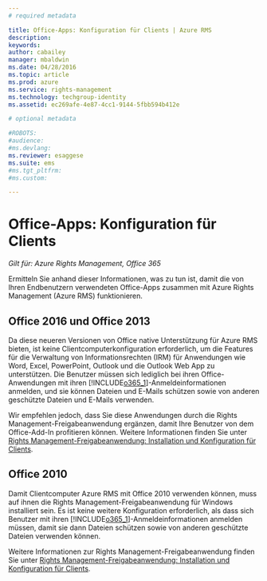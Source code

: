 ```yaml
---
# required metadata

title: Office-Apps: Konfiguration für Clients | Azure RMS
description:
keywords:
author: cabailey
manager: mbaldwin
ms.date: 04/28/2016
ms.topic: article
ms.prod: azure
ms.service: rights-management
ms.technology: techgroup-identity
ms.assetid: ec269afe-4e87-4cc1-9144-5fbb594b412e

# optional metadata

#ROBOTS:
#audience:
#ms.devlang:
ms.reviewer: esaggese
ms.suite: ems
#ms.tgt_pltfrm:
#ms.custom:

---
```


# Office-Apps: Konfiguration für Clients

*Gilt für: Azure Rights Management, Office 365*


Ermitteln Sie anhand dieser Informationen, was zu tun ist, damit die von Ihren Endbenutzern verwendeten Office-Apps zusammen mit Azure Rights Management (Azure RMS) funktionieren.

## Office 2016 und Office 2013
Da diese neueren Versionen von Office native Unterstützung für Azure RMS bieten, ist keine Clientcomputerkonfiguration erforderlich, um die Features für die Verwaltung von Informationsrechten (IRM) für Anwendungen wie Word, Excel, PowerPoint, Outlook und die Outlook Web App zu unterstützen. Die Benutzer müssen sich lediglich bei ihren Office-Anwendungen mit ihren [!INCLUDE[o365_1](../includes/o365_1_md.md)]-Anmeldeinformationen anmelden, und sie können Dateien und E-Mails schützen sowie von anderen geschützte Dateien und E-Mails verwenden.

Wir empfehlen jedoch, dass Sie diese Anwendungen durch die Rights Management-Freigabeanwendung ergänzen, damit Ihre Benutzer von dem Office-Add-In profitieren können. Weitere Informationen finden Sie unter [Rights Management-Freigabeanwendung: Installation und Konfiguration für Clients](configure-sharing-app.md).

## Office 2010
Damit Clientcomputer Azure RMS mit Office 2010 verwenden können, muss auf ihnen die Rights Management-Freigabeanwendung für Windows installiert sein. Es ist keine weitere Konfiguration erforderlich, als dass sich Benutzer mit ihren [!INCLUDE[o365_1](../includes/o365_1_md.md)]-Anmeldeinformationen anmelden müssen, damit sie dann Dateien schützen sowie von anderen geschützte Dateien verwenden können.

Weitere Informationen zur Rights Management-Freigabeanwendung finden Sie unter [Rights Management-Freigabeanwendung: Installation und Konfiguration für Clients](configure-sharing-app.md).



<!--HONumber=Apr16_HO4-->



